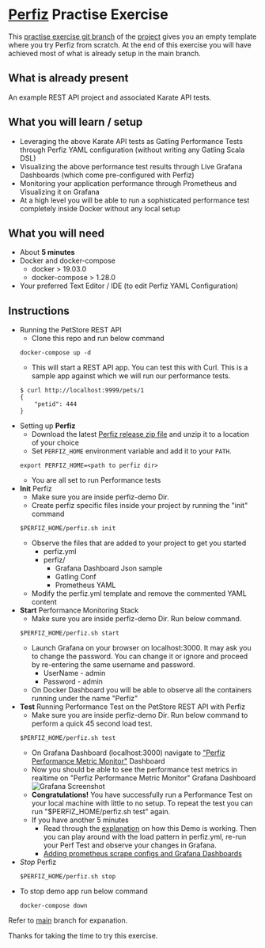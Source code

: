 # [Perfiz](https://github.com/znsio/perfiz) Practise Exercise

This [practise exercise git branch](https://github.com/znsio/perfiz-demo/tree/practise-exercise) of the [project](https://github.com/znsio/perfiz-demo) gives you an empty template where you try Perfiz from scratch. At the end of this exercise you will have achieved most of what is already setup in the main branch.

## What is already present

An example REST API project and associated Karate API tests.

## What you will learn / setup

* Leveraging the above Karate API tests as Gatling Performance Tests through Perfiz YAML configuration (without writing any Gatling Scala DSL)
* Visualizing the above performance test results through Live Grafana Dashboards (which come pre-configured with Perfiz)
* Monitoring your application performance through Prometheus and Visualizing it on Grafana
* At a high level you will be able to run a sophisticated performance test completely inside Docker without any local setup

## What you will need

* About **5 minutes**
* Docker and docker-compose
   * docker > 19.03.0
   * docker-compose > 1.28.0
* Your preferred Text Editor / IDE (to edit Perfiz YAML Configuration)

## Instructions

* Running the PetStore REST API
    * Clone this repo and run below command
    ```shell script
    docker-compose up -d
    ```
    * This will start a REST API app. You can test this with Curl. This is a sample app against which we will run our performance tests.
    ```shell script
    $ curl http://localhost:9999/pets/1
    {
        "petid": 444
    }
    ```
* Setting up **Perfiz**
    * Download the latest [Perfiz release zip file](https://github.com/znsio/perfiz/releases) and unzip it to a location of your choice
    * Set ```PERFIZ_HOME``` environment variable and add it to your ```PATH```.
    ```shell script
    export PERFIZ_HOME=<path to perfiz dir>
    ```
    * You are all set to run Performance tests
* **Init** Perfiz
    * Make sure you are inside perfiz-demo Dir.
    * Create perfiz specific files inside your project by running the "init" command
    ```shell script
    $PERFIZ_HOME/perfiz.sh init
    ```
    * Observe the files that are added to your project to get you started
        * perfiz.yml
        * perfiz/
            * Grafana Dashboard Json sample
            * Gatling Conf
            * Prometheus YAML
    * Modify the perfiz.yml template and remove the commented YAML content
* **Start** Performance Monitoring Stack
    * Make sure you are inside perfiz-demo Dir. Run below command.
    ```shell script
    $PERFIZ_HOME/perfiz.sh start
    ```
    * Launch Grafana on your browser on localhost:3000. It may ask you to change the password. You can change it or ignore and proceed by re-entering the same username and password.
      * UserName - admin
      * Password - admin
    * On Docker Dashboard you will be able to observe all the containers running under the name "Perfiz"
* **Test** Running Performance Test on the PetStore REST API with Perfiz
    * Make sure you are inside perfiz-demo Dir. Run below command to perform a quick 45 second load test.
    ```shell script
    $PERFIZ_HOME/perfiz.sh test
    ```
    * On Grafana Dashboard (localhost:3000) navigate to ["Perfiz Performance Metric Monitor"](http://localhost:3000/d/4l-HfCPMk/perfiz-performance-metric-monitor) Dashboard
    * Now you should be able to see the performance test metrics in realtime on "Perfiz Performance Metric Monitor" Grafana Dashboard
    ![Grafana Screenshot](https://github.com/znsio/perfiz-demo/blob/main/assets/grafana-test.png)
    * **Congratulations!** You have successfully run a Performance Test on your local machine with little to no setup. To repeat the test you can run "$PERFIZ_HOME/perfiz.sh test" again.
    * If you have another 5 minutes
        * Read through the [explanation](https://github.com/znsio/perfiz-demo#explanation) on how this Demo is working. Then you can play around with the load pattern in perfiz.yml, re-run your Perf Test and observe your changes in Grafana.
        * [Adding prometheus scrape configs and Grafana Dashboards](https://github.com/znsio/perfiz-demo#prometheus-and-grafana-configuration)
* *Stop* Perfiz
  ```shell script
  $PERFIZ_HOME/perfiz.sh stop
  ```
* To stop demo app run below command
  ```shell script
  docker-compose down
  ```
  
Refer to [main](https://github.com/znsio/perfiz-demo) branch for expanation.

Thanks for taking the time to try this exercise.
